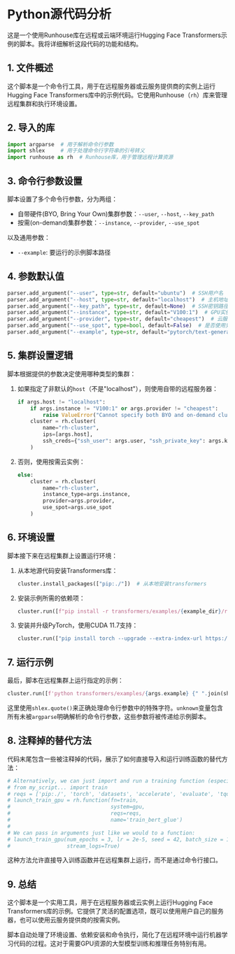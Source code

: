 # Python源代码分析

这是一个使用Runhouse库在远程或云端环境运行Hugging Face Transformers示例的脚本。我将详细解析这段代码的功能和结构。

## 1. 文件概述

这个脚本是一个命令行工具，用于在远程服务器或云服务提供商的实例上运行Hugging Face Transformers库中的示例代码。它使用Runhouse（`rh`）库来管理远程集群和执行环境设置。

## 2. 导入的库

```python
import argparse  # 用于解析命令行参数
import shlex     # 用于处理命令行字符串的引号转义
import runhouse as rh  # Runhouse库，用于管理远程计算资源
```

## 3. 命令行参数设置

脚本设置了多个命令行参数，分为两组：
- 自带硬件(BYO, Bring Your Own)集群参数：`--user`, `--host`, `--key_path`
- 按需(on-demand)集群参数：`--instance`, `--provider`, `--use_spot`

以及通用参数：
- `--example`: 要运行的示例脚本路径

## 4. 参数默认值

```python
parser.add_argument("--user", type=str, default="ubuntu")  # SSH用户名
parser.add_argument("--host", type=str, default="localhost")  # 主机地址
parser.add_argument("--key_path", type=str, default=None)  # SSH密钥路径
parser.add_argument("--instance", type=str, default="V100:1")  # GPU实例类型
parser.add_argument("--provider", type=str, default="cheapest")  # 云服务提供商
parser.add_argument("--use_spot", type=bool, default=False)  # 是否使用竞价实例
parser.add_argument("--example", type=str, default="pytorch/text-generation/run_generation.py")  # 默认示例
```

## 5. 集群设置逻辑

脚本根据提供的参数决定使用哪种类型的集群：

1. 如果指定了非默认的`host`（不是"localhost"），则使用自带的远程服务器：
   ```python
   if args.host != "localhost":
       if args.instance != "V100:1" or args.provider != "cheapest":
           raise ValueError("Cannot specify both BYO and on-demand cluster args")
       cluster = rh.cluster(
           name="rh-cluster", 
           ips=[args.host], 
           ssh_creds={"ssh_user": args.user, "ssh_private_key": args.key_path}
       )
   ```

2. 否则，使用按需云实例：
   ```python
   else:
       cluster = rh.cluster(
           name="rh-cluster", 
           instance_type=args.instance, 
           provider=args.provider, 
           use_spot=args.use_spot
       )
   ```

## 6. 环境设置

脚本接下来在远程集群上设置运行环境：

1. 从本地源代码安装Transformers库：
   ```python
   cluster.install_packages(["pip:./"])  # 从本地安装transformers
   ```

2. 安装示例所需的依赖项：
   ```python
   cluster.run([f"pip install -r transformers/examples/{example_dir}/requirements.txt"])
   ```

3. 安装并升级PyTorch，使用CUDA 11.7支持：
   ```python
   cluster.run(["pip install torch --upgrade --extra-index-url https://download.pytorch.org/whl/cu117"])
   ```

## 7. 运行示例

最后，脚本在远程集群上运行指定的示例：

```python
cluster.run([f'python transformers/examples/{args.example} {" ".join(shlex.quote(arg) for arg in unknown)}'])
```

这里使用`shlex.quote()`来正确处理命令行参数中的特殊字符。`unknown`变量包含所有未被`argparse`明确解析的命令行参数，这些参数将被传递给示例脚本。

## 8. 注释掉的替代方法

代码末尾包含一些被注释掉的代码，展示了如何直接导入和运行训练函数的替代方法：

```python
# Alternatively, we can just import and run a training function (especially if there's no wrapper CLI):
# from my_script... import train
# reqs = ['pip:./', 'torch', 'datasets', 'accelerate', 'evaluate', 'tqdm', 'scipy', 'scikit-learn', 'tensorboard']
# launch_train_gpu = rh.function(fn=train,
#                                system=gpu,
#                                reqs=reqs,
#                                name='train_bert_glue')
#
# We can pass in arguments just like we would to a function:
# launch_train_gpu(num_epochs = 3, lr = 2e-5, seed = 42, batch_size = 16
#                  stream_logs=True)
```

这种方法允许直接导入训练函数并在远程集群上运行，而不是通过命令行接口。

## 9. 总结

这个脚本是一个实用工具，用于在远程服务器或云实例上运行Hugging Face Transformers库的示例。它提供了灵活的配置选项，既可以使用用户自己的服务器，也可以使用云服务提供商的按需实例。

脚本自动处理了环境设置、依赖安装和命令执行，简化了在远程环境中运行机器学习代码的过程。这对于需要GPU资源的大型模型训练和推理任务特别有用。